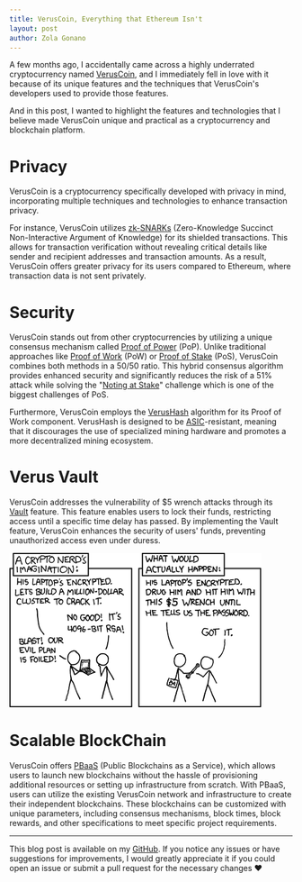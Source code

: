```yaml
---
title: VerusCoin, Everything that Ethereum Isn't
layout: post
author: Zola Gonano
---
```


A few months ago, I accidentally came across a highly underrated cryptocurrency named [VerusCoin](https://verus.io/), and I immediately fell in love with it because of its unique features and the techniques that VerusCoin's developers used to provide those features.

And in this post, I wanted to highlight the features and technologies that I believe made VerusCoin unique and practical as a cryptocurrency and blockchain platform.

# Privacy

VerusCoin is a cryptocurrency specifically developed with privacy in mind, incorporating multiple techniques and technologies to enhance transaction privacy.

For instance, VerusCoin utilizes [zk-SNARKs](https://en.wikipedia.org/wiki/Non-interactive_zero-knowledge_proof) (Zero-Knowledge Succinct Non-Interactive Argument of Knowledge) for its shielded transactions. This allows for transaction verification without revealing critical details like sender and recipient addresses and transaction amounts. As a result, VerusCoin offers greater privacy for its users compared to Ethereum, where transaction data is not sent privately.

# Security

VerusCoin stands out from other cryptocurrencies by utilizing a unique consensus mechanism called [Proof of Power](https://docs.verus.io/overview/verus-proof-of-power.html) (PoP). Unlike traditional approaches like [Proof of Work](https://en.wikipedia.org/wiki/Proof_of_work) (PoW) or [Proof of Stake](https://en.wikipedia.org/wiki/Proof_of_stake) (PoS), VerusCoin combines both methods in a 50/50 ratio. This hybrid consensus algorithm provides enhanced security and significantly reduces the risk of a 51% attack while solving the "[Noting at Stake](https://en.wikipedia.org/wiki/Proof_of_stake#Nothing_at_stake)" challenge which is one of the biggest challenges of PoS.

Furthermore, VerusCoin employs the [VerusHash](https://docs.verus.io/overview/verus-proof-of-power.html#verushash-2-2) algorithm for its Proof of Work component. VerusHash is designed to be [ASIC](https://en.wikipedia.org/wiki/Application-specific_integrated_circuit)-resistant, meaning that it discourages the use of specialized mining hardware and promotes a more decentralized mining ecosystem.

# Verus Vault

VerusCoin addresses the vulnerability of $5 wrench attacks through its [Vault](https://docs.verus.io/verusid/#verus-vault) feature. This feature enables users to lock their funds, restricting access until a specific time delay has passed. By implementing the Vault feature, VerusCoin enhances the security of users' funds, preventing unauthorized access even under duress.

![xkcd's famous 5$ wrench meme](/assets/pics/xkcd_security_meme.png)

# Scalable BlockChain

VerusCoin offers [PBaaS](https://medium.com/veruscoin/introducing-public-blockchains-as-a-service-pbaas-the-revolutionary-layer-0-1-protocol-79c069ffe178) (Public Blockchains as a Service), which allows users to launch new blockchains without the hassle of provisioning additional resources or setting up infrastructure from scratch. With PBaaS, users can utilize the existing VerusCoin network and infrastructure to create their independent blockchains. These blockchains can be customized with unique parameters, including consensus mechanisms, block times, block rewards, and other specifications to meet specific project requirements.

---

This blog post is available on my [GitHub](https://github.com/zolagonano/zolagonano.github.io/tree/master). If you notice any issues or  have suggestions for improvements, I would greatly appreciate it if you  could open an issue or submit a pull request for the necessary changes ❤️
